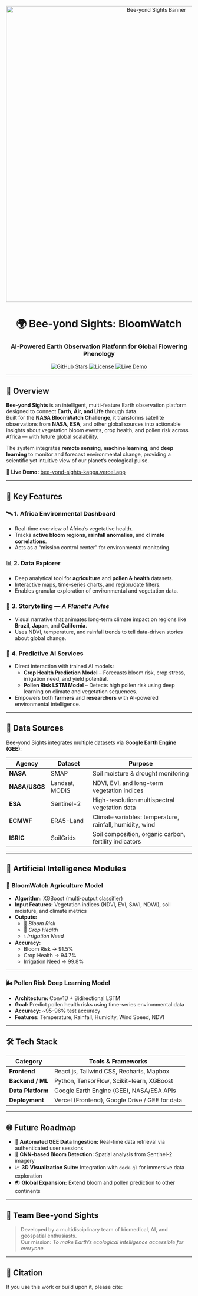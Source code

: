 <!-- Banner / Cover Image -->
<p align="center">
  <img src="https://your-image-link-here.png" alt="Bee-yond Sights Banner" width="800"/>
</p>

<h1 align="center">🌍 Bee-yond Sights: BloomWatch</h1>
<h3 align="center">AI-Powered Earth Observation Platform for Global Flowering Phenology</h3>

<p align="center">
  <a href="https://github.com/your-github-username/bloomwatch-ai/stargazers">
    <img src="https://img.shields.io/github/stars/your-github-username/bloomwatch-ai?style=social" alt="GitHub Stars"/>
  </a>
  <a href="https://github.com/your-github-username/bloomwatch-ai/blob/main/LICENSE">
    <img src="https://img.shields.io/badge/License-MIT-green.svg" alt="License"/>
  </a>
  <a href="https://bee-yond-sights-kappa.vercel.app/">
    <img src="https://img.shields.io/badge/Live%20Demo-Online-blue.svg" alt="Live Demo"/>
  </a>
</p>

---

## 🧭 Overview

**Bee-yond Sights** is an intelligent, multi-feature Earth observation platform designed to connect **Earth, Air, and Life** through data.  
Built for the **NASA BloomWatch Challenge**, it transforms satellite observations from **NASA**, **ESA**, and other global sources into actionable insights about vegetation bloom events, crop health, and pollen risk across Africa — with future global scalability.

The system integrates **remote sensing**, **machine learning**, and **deep learning** to monitor and forecast environmental change, providing a scientific yet intuitive view of our planet’s ecological pulse.

🔗 **Live Demo:** [bee-yond-sights-kappa.vercel.app](https://bee-yond-sights-kappa.vercel.app)

---

## 🚀 Key Features

### 🛰️ 1. Africa Environmental Dashboard
- Real-time overview of Africa’s vegetative health.  
- Tracks **active bloom regions**, **rainfall anomalies**, and **climate correlations**.  
- Acts as a “mission control center” for environmental monitoring.

### 📊 2. Data Explorer
- Deep analytical tool for **agriculture** and **pollen & health** datasets.  
- Interactive maps, time-series charts, and region/date filters.  
- Enables granular exploration of environmental and vegetation data.

### 🌿 3. Storytelling — *A Planet’s Pulse*
- Visual narrative that animates long-term climate impact on regions like **Brazil**, **Japan**, and **California**.  
- Uses NDVI, temperature, and rainfall trends to tell data-driven stories about global change.

### 🤖 4. Predictive AI Services
- Direct interaction with trained AI models:
  - **Crop Health Prediction Model** – Forecasts bloom risk, crop stress, irrigation need, and yield potential.
  - **Pollen Risk LSTM Model** – Detects high pollen risk using deep learning on climate and vegetation sequences.  
- Empowers both **farmers** and **researchers** with AI-powered environmental intelligence.

---

## 🧩 Data Sources

Bee-yond Sights integrates multiple datasets via **Google Earth Engine (GEE)**:

| Agency | Dataset | Purpose |
|---------|----------|----------|
| **NASA** | SMAP | Soil moisture & drought monitoring |
| **NASA/USGS** | Landsat, MODIS | NDVI, EVI, and long-term vegetation indices |
| **ESA** | Sentinel-2 | High-resolution multispectral vegetation data |
| **ECMWF** | ERA5-Land | Climate variables: temperature, rainfall, humidity, wind |
| **ISRIC** | SoilGrids | Soil composition, organic carbon, fertility indicators |

---

## 🧠 Artificial Intelligence Modules

### 🌾 BloomWatch Agriculture Model
- **Algorithm:** XGBoost (multi-output classifier)  
- **Input Features:** Vegetation indices (NDVI, EVI, SAVI, NDWI), soil moisture, and climate metrics  
- **Outputs:**  
  - 🌸 *Bloom Risk*  
  - 🌿 *Crop Health*  
  - 💧 *Irrigation Need*  
- **Accuracy:**  
  - Bloom Risk → 91.5%  
  - Crop Health → 94.7%  
  - Irrigation Need → 99.8%

---

### 🌬️ Pollen Risk Deep Learning Model
- **Architecture:** Conv1D + Bidirectional LSTM  
- **Goal:** Predict pollen health risks using time-series environmental data  
- **Accuracy:** ~95–96% test accuracy  
- **Features:** Temperature, Rainfall, Humidity, Wind Speed, NDVI

---

## 🛠️ Tech Stack

| Category | Tools & Frameworks |
|-----------|--------------------|
| **Frontend** | React.js, Tailwind CSS, Recharts, Mapbox |
| **Backend / ML** | Python, TensorFlow, Scikit-learn, XGBoost |
| **Data Platform** | Google Earth Engine (GEE), NASA/ESA APIs |
| **Deployment** | Vercel (Frontend), Google Drive / GEE for data |

---

## 🌐 Future Roadmap

- 🔄 **Automated GEE Data Ingestion:** Real-time data retrieval via authenticated user sessions  
- 🧭 **CNN-based Bloom Detection:** Spatial analysis from Sentinel-2 imagery  
- 📈 **3D Visualization Suite:** Integration with `deck.gl` for immersive data exploration  
- 🌏 **Global Expansion:** Extend bloom and pollen prediction to other continents

---

## 👥 Team Bee-yond Sights

> Developed by a multidisciplinary team of biomedical, AI, and geospatial enthusiasts.  
> Our mission: *To make Earth’s ecological intelligence accessible for everyone.*

---

## 📜 Citation

If you use this work or build upon it, please cite:

